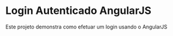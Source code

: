 Login Autenticado AngularJS
=============================

Este projeto demonstra como efetuar um login usando o AngularJS
